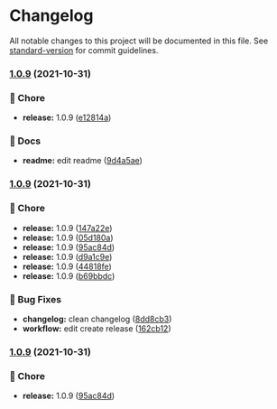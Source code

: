 # Changelog

All notable changes to this project will be documented in this file. See [standard-version](https://github.com/conventional-changelog/standard-version) for commit guidelines.

### [1.0.9](https://github.com/rudemex/test-changelog/compare/v1.0.12...v1.0.9) (2021-10-31)


### 🚧 Chore

* **release:** 1.0.9 ([e12814a](https://github.com/rudemex/test-changelog/commit/e12814a2ea2318606a312a89263a6df7e4ffdeb2))


### 📝 Docs

* **readme:** edit readme ([9d4a5ae](https://github.com/rudemex/test-changelog/commit/9d4a5aeb9f2cce249cff638466def64aa91baded))

### [1.0.9](https://github.com/rudemex/test-changelog/compare/v1.0.11...v1.0.9) (2021-10-31)


### 🚧 Chore

* **release:** 1.0.9 ([147a22e](https://github.com/rudemex/test-changelog/commit/147a22e64a31ec9f9fb5f89ac6540753e5d0da90))
* **release:** 1.0.9 ([05d180a](https://github.com/rudemex/test-changelog/commit/05d180a12c8c8cc332908f2845827e72ccdf5b62))
* **release:** 1.0.9 ([95ac84d](https://github.com/rudemex/test-changelog/commit/95ac84dcb9b77f148d4f7347de961a431dcf8af7))
* **release:** 1.0.9 ([d9a1c9e](https://github.com/rudemex/test-changelog/commit/d9a1c9ed7a8c21f024e37b7aa4be1c6dc47e9c29))
* **release:** 1.0.9 ([44818fe](https://github.com/rudemex/test-changelog/commit/44818fe61116442827c3fb157d526352f26ec769))
* **release:** 1.0.9 ([b69bbdc](https://github.com/rudemex/test-changelog/commit/b69bbdceec7dc31325840de5c5918cbf33ed8f9b))


### 🐛 Bug Fixes

* **changelog:** clean changelog ([8dd8cb3](https://github.com/rudemex/test-changelog/commit/8dd8cb38b30e829dfc2f8aa3e6f51fbff1a84767))
* **workflow:** edit create release ([162cb12](https://github.com/rudemex/test-changelog/commit/162cb128675d04ea43c2de30a7ec021ce086721f))

### [1.0.9](https://github.com/rudemex/test-changelog/compare/v1.0.11...v1.0.9) (2021-10-31)


### 🚧 Chore

* **release:** 1.0.9 ([95ac84d](https://github.com/rudemex/test-changelog/commit/95ac84dcb9b77f148d4f7347de961a431dcf8af7))
